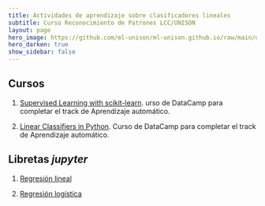 ```yaml
---
title: Actividades de aprendizaje sobre clasificadores lineales 
subtitle: Curso Reconocimiento de Patrones LCC/UNISON
layout: page
hero_image: https://github.com/ml-unison/ml-unison.github.io/raw/main/docs/img/alt-banner.jpg
hero_darken: true
show_sidebar: false
---
```




## Cursos

1. [Supervised Learning with scikit-learn](https://www.datacamp.com/courses/supervised-learning-with-scikit-learn). urso de DataCamp para completar el track de Aprendizaje automático.

1. [Linear Classifiers in Python](https://www.datacamp.com/courses/linear-classifiers-in-python). Curso de DataCamp para completar el track de Aprendizaje automático.


## Libretas *jupyter*

1. [Regresión lineal](https://github.com/ml-unison/ml-unison.github.io/blob/main/ejemplos/reg_lineal.ipynb)

1. [Regresión logística](https://github.com/ml-unison/ml-unison.github.io/blob/main/ejemplos/reg_logistica.ipynb)

